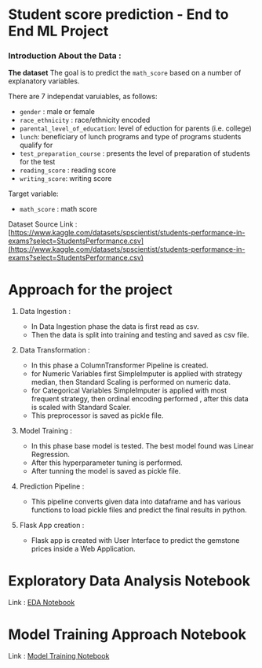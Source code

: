 # Student score prediction - End to End ML Project

### Introduction About the Data :

**The dataset** The goal is to predict the `math_score` based on a number of explanatory variables.

There are 7 independat varuiables, as follows:
* `gender` : male or female
* `race_ethnicity` : race/ethnicity encoded    
* `parental_level_of_education`: level of eduction for parents (i.e. college)
* `lunch`: beneficiary of lunch programs and type of programs students qualify for
* `test_preparation_course` : presents the level of preparation of students for the test
* `reading_score` : reading score
* `writing_score`: writing score

Target variable:
* `math_score` : math score

Dataset Source Link :
[https://www.kaggle.com/datasets/spscientist/students-performance-in-exams?select=StudentsPerformance.csv](https://www.kaggle.com/datasets/spscientist/students-performance-in-exams?select=StudentsPerformance.csv)

# Approach for the project 

1. Data Ingestion : 
    * In Data Ingestion phase the data is first read as csv. 
    * Then the data is split into training and testing and saved as csv file.

2. Data Transformation : 
    * In this phase a ColumnTransformer Pipeline is created.
    * for Numeric Variables first SimpleImputer is applied with strategy median, then Standard Scaling is performed on numeric data.
    * for Categorical Variables SimpleImputer is applied with most frequent strategy, then ordinal encoding performed , after this data is scaled with Standard Scaler.
    * This preprocessor is saved as pickle file.

3. Model Training : 
    * In this phase base model is tested. The best model found was Linear Regression.
    * After this hyperparameter tuning is performed.
    * After tunning the model is saved as pickle file.

4. Prediction Pipeline : 
    * This pipeline converts given data into dataframe and has various functions to load pickle files and predict the final results in python.

5. Flask App creation : 
    * Flask app is created with User Interface to predict the gemstone prices inside a Web Application.

# Exploratory Data Analysis Notebook

Link : [EDA Notebook](https://github.com/LucianSala/mlproject/blob/main/notebook/1.%20EDA%20Student%20Data.ipynb)

# Model Training Approach Notebook

Link : [Model Training Notebook](https://github.com/LucianSala/mlproject/blob/main/notebook/2.%20MODEL%20TRAINING.ipynb)
